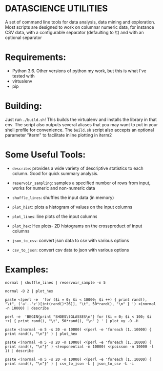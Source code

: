 DATASCIENCE UTILITIES
=====================

A set of command line tools for data analysis, data mining and exploration. Most scripts are designed to work on columnar numeric data, for instance CSV data, with a configurable separator (defaulting to \t) and with an optional separator

Requirements:
=============
- Python 3.6. Other versions of python my work, but this is what I've tested with
- virtualenv
- pip


Building:
=========

Just run `./build.sh`! This builds the virtualenv and installs the library in that env.
The script also outputs several aliases that you may want to put in your shell profile for convenience.
The `build.sh` script also accepts an optional parameter "iterm" to facilitate inline plotting in iterm2


Some Useful Tools:
==================

+ `describe`: provides a wide variety of descriptive statistics to each column. Good for quick summary analysis.

+ `reservoir_sampling`: samples a specified number of rows from input, works for numeric and non-numeric data

+ `shuffle_lines`: shuffles the input data (in memory)

+ `plot_hist`: plots a histogram of values on the input columns

+ `plot_lines`: line plots of the input columns

+ `plot_hex`: Hex plots- 2D histograms on the crossproduct of input columns

+ `json_to_csv`: convert json data to csv with various options

+ `csv_to_json`: convert csv data to json with various options


Examples:
=========

`normal | shuffle_lines | reservoir_sample -n 5`

`normal -D 2 | plot_hex`

`paste <(perl -e  'for ($i = 0; $i < 10000; $i ++) { print rand(), "\t", ('a'..'z')[int(rand()*26)], "\t", 50*rand(), "\n" } ') <(normal -n 10000) | describe`

`perl -e  'BEGIN{print "SHOES\tGLASSES\n"} for ($i = 0; $i < 100; $i ++) { print rand(), "\t", 50*rand(), "\n" } ' | plot_xy -O -H`

`paste <(normal -m 5 -s 20 -n 10000) <(perl -e 'foreach (1..10000) { print rand(), "\n"}' ) | plot_hex`

`paste <(normal -m 5 -s 20 -n 10000) <(perl -e 'foreach (1..10000) { print rand(), "\n"}' ) <(exponential -n 10000) <(poisson -n 10000 -l 1) | describe`

`paste <(normal -m 5 -s 20 -n 10000) <(perl -e 'foreach (1..10000) { print rand(), "\n"}' ) | csv_to_json -L | json_to_csv -L -i`